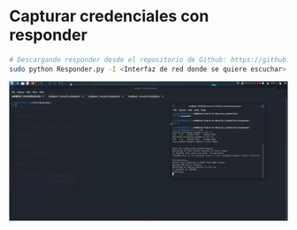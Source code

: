 # Capturar credenciales con responder

```Bash
# Descargando responder desde el repositorio de Github: https://github.com/lgandx/Responder
sudo python Responder.py -I <Interfaz de red donde se quiere escuchar>
```

![Alt text](https://github.com/jor6PS/ad-from-0-to-Hero/blob/master/no_credentials/responder/files/vid.gif?raw=true "Responder")
